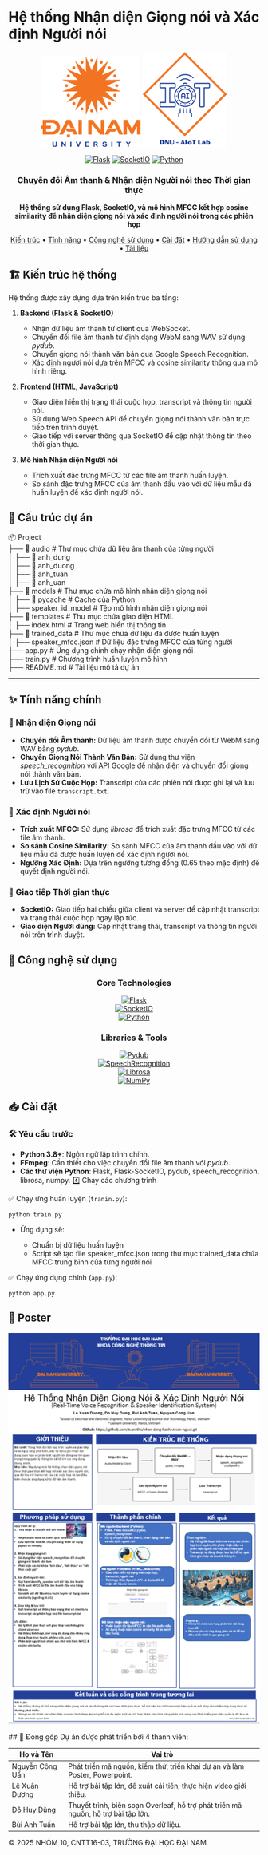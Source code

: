 # Hệ thống Nhận diện Giọng nói và Xác định Người nói

<div align="center">

<p align="center">
  <img src="https://github.com/drkhanusa/DNU_PlagiarismChecker/raw/main/docs/images/logo.png" alt="Logo" width="200"/>
  <img src="https://github.com/drkhanusa/DNU_PlagiarismChecker/raw/main/docs/images/AIoTLab_logo.png" alt="AIoTLab Logo" width="170"/>
</p>

[![Flask](https://img.shields.io/badge/Flask-000000?style=for-the-badge&logo=flask)](https://flask.palletsprojects.com/)
[![SocketIO](https://img.shields.io/badge/SocketIO-010101?style=for-the-badge&logo=socket.io)](https://socket.io/)
[![Python](https://img.shields.io/badge/Python-3776AB?style=for-the-badge&logo=python&logoColor=white)](https://python.org)

</div>

<h3 align="center">Chuyển đổi Âm thanh & Nhận diện Người nói theo Thời gian thực</h3>

<p align="center">
  <strong>Hệ thống sử dụng Flask, SocketIO, và mô hình MFCC kết hợp cosine similarity để nhận diện giọng nói và xác định người nói trong các phiên họp</strong>
</p>

<p align="center">
  <a href="#-kiến-trúc-hệ-thống">Kiến trúc</a> •
  <a href="#-tính-năng-chính">Tính năng</a> •
  <a href="#-công-nghệ-sử-dụng">Công nghệ sử dụng</a> •
  <a href="#-cài-đặt">Cài đặt</a> •
  <a href="#-hướng-dẫn-sử-dụng">Hướng dẫn sử dụng</a> •
  <a href="#-tài-liệu">Tài liệu</a>
</p>

## 🏗️ Kiến trúc hệ thống

Hệ thống được xây dựng dựa trên kiến trúc ba tầng:

1. **Backend (Flask & SocketIO)**  
   - Nhận dữ liệu âm thanh từ client qua WebSocket.
   - Chuyển đổi file âm thanh từ định dạng WebM sang WAV sử dụng _pydub_.
   - Chuyển giọng nói thành văn bản qua Google Speech Recognition.
   - Xác định người nói dựa trên MFCC và cosine similarity thông qua mô hình riêng.

2. **Frontend (HTML, JavaScript)**  
   - Giao diện hiển thị trạng thái cuộc họp, transcript và thông tin người nói.
   - Sử dụng Web Speech API để chuyển giọng nói thành văn bản trực tiếp trên trình duyệt.
   - Giao tiếp với server thông qua SocketIO để cập nhật thông tin theo thời gian thực.

3. **Mô hình Nhận diện Người nói**  
   - Trích xuất đặc trưng MFCC từ các file âm thanh huấn luyện.
   - So sánh đặc trưng MFCC của âm thanh đầu vào với dữ liệu mẫu đã huấn luyện để xác định người nói.
## 📂 Cấu trúc dự án
📦 Project  
├── 📂 audio  # Thư mục chứa dữ liệu âm thanh của từng người  
│   ├── 📂 anh_dung  
│   ├── 📂 anh_duong  
│   ├── 📂 anh_tuan  
│   ├── 📂 anh_uan  
├── 📂 models  # Thư mục chứa mô hình nhận diện giọng nói  
│   ├── 📂 pycache  # Cache của Python  
│   ├── speaker_id_model  # Tệp mô hình nhận diện giọng nói  
├── 📂 templates  # Thư mục chứa giao diện HTML  
│   ├── index.html  # Trang web hiển thị thông tin  
├── 📂 trained_data  # Thư mục chứa dữ liệu đã được huấn luyện  
│   ├── speaker_mfcc.json  # Dữ liệu đặc trưng MFCC của từng người  
├── app.py  # Ứng dụng chính chạy nhận diện giọng nói  
├── train.py  # Chương trình huấn luyện mô hình  
├── README.md  # Tài liệu mô tả dự án  

---
## ✨ Tính năng chính

### 🎤 Nhận diện Giọng nói
- **Chuyển đổi Âm thanh:** Dữ liệu âm thanh được chuyển đổi từ WebM sang WAV bằng _pydub_.
- **Chuyển Giọng Nói Thành Văn Bản:** Sử dụng thư viện _speech_recognition_ với API Google để nhận diện và chuyển đổi giọng nói thành văn bản.
- **Lưu Lịch Sử Cuộc Họp:** Transcript của các phiên nói được ghi lại và lưu trữ vào file `transcript.txt`.

### 👤 Xác định Người nói
- **Trích xuất MFCC:** Sử dụng _librosa_ để trích xuất đặc trưng MFCC từ các file âm thanh.
- **So sánh Cosine Similarity:** So sánh MFCC của âm thanh đầu vào với dữ liệu mẫu đã được huấn luyện để xác định người nói.
- **Ngưỡng Xác Định:** Dựa trên ngưỡng tương đồng (0.65 theo mặc định) để quyết định người nói.

### 📡 Giao tiếp Thời gian thực
- **SocketIO:** Giao tiếp hai chiều giữa client và server để cập nhật transcript và trạng thái cuộc họp ngay lập tức.
- **Giao diện Người dùng:** Cập nhật trạng thái, transcript và thông tin người nói trên trình duyệt.

## 🔧 Công nghệ sử dụng

<div align="center">

### Core Technologies
[![Flask](https://img.shields.io/badge/Flask-000000?style=for-the-badge&logo=flask)](https://flask.palletsprojects.com/)  
[![SocketIO](https://img.shields.io/badge/SocketIO-010101?style=for-the-badge&logo=socket.io)](https://socket.io/)  
[![Python](https://img.shields.io/badge/Python-3776AB?style=for-the-badge&logo=python&logoColor=white)](https://python.org/)

### Libraries & Tools
[![Pydub](https://img.shields.io/badge/Pydub-FF9900?style=for-the-badge)](https://github.com/jiaaro/pydub)  
[![SpeechRecognition](https://img.shields.io/badge/SpeechRecognition-000000?style=for-the-badge)](https://github.com/Uberi/speech_recognition)  
[![Librosa](https://img.shields.io/badge/Librosa-4C4C4C?style=for-the-badge)](https://librosa.org/)  
[![NumPy](https://img.shields.io/badge/NumPy-013243?style=for-the-badge&logo=numpy&logoColor=white)](https://numpy.org/)

</div>

## 📥 Cài đặt

### 🛠️ Yêu cầu trước
- **Python 3.8+**: Ngôn ngữ lập trình chính.
- **FFmpeg**: Cần thiết cho việc chuyển đổi file âm thanh với _pydub_.
- **Các thư viện Python**: Flask, Flask-SocketIO, pydub, speech_recognition, librosa, numpy.
4️⃣ Chạy các chương trình

✅ Chạy ứng huấn luyện (`tranin.py`):

    python train.py
- Ứng dụng sẽ:

    - Chuẩn bị dữ liệu huấn luyện
    - Script sẽ tạo file speaker_mfcc.json trong thư mục trained_data chứa MFCC trung bình của từng người nói

✅ Chạy ứng dụng chính (`app.py`):

    python app.py

## 📰 Poster
<p align="center">
  <img src="images/poster10.png" alt="System Architecture" width="800"/>
</p>
## 🤝 Đóng góp
Dự án được phát triển bởi 4 thành viên:

| Họ và Tên       | Vai trò                  |
|-----------------|--------------------------|
| Nguyễn Công Uẩn | Phát triển mã nguồn, kiểm thử, triển khai dự án và làm Poster, Powerpoint.|
| Lê Xuân Dương | Hỗ trợ bài tập lớn, đề xuất cải tiến, thực hiện video giới thiệu.|
| Đỗ Huy Dũng    | Thuyết trình, biên soạn Overleaf, hỗ trợ phát triển mã nguồn, hỗ trợ bài tập lớn.  |
| Bùi Anh Tuấn     | Hỗ trợ bài tập lớn, thu thập dữ liệu.      |

© 2025 NHÓM 10, CNTT16-03, TRƯỜNG ĐẠI HỌC ĐẠI NAM
